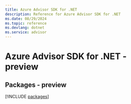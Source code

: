 ```yaml
---
title: Azure Advisor SDK for .NET
description: Reference for Azure Advisor SDK for .NET
ms.date: 08/29/2024
ms.topic: reference
ms.devlang: dotnet
ms.service: advisor
---
```

# Azure Advisor SDK for .NET - preview
## Packages - preview
[!INCLUDE [packages](advisor-index.md)]